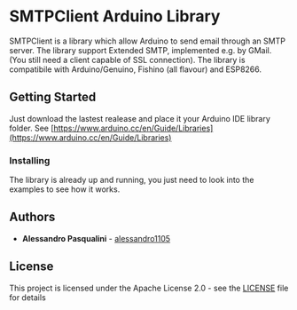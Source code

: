# SMTPClient Arduino Library

SMTPClient is a library which allow Arduino to send email through an SMTP server. The library support Extended SMTP, implemented e.g. by GMail. (You still need a client capable of SSL connection). The library is compatibile with Arduino/Genuino, Fishino (all flavour) and ESP8266.

## Getting Started

Just download the lastest realease and place it your Arduino IDE library folder. See [https://www.arduino.cc/en/Guide/Libraries](https://www.arduino.cc/en/Guide/Libraries)

### Installing

The library is already up and running, you just need to look into the examples to see how it works.

## Authors

* **Alessandro Pasqualini** - [alessandro1105](https://github.com/alessandro1105)

## License

This project is licensed under the Apache License 2.0 - see the [LICENSE](LICENSE) file for details
